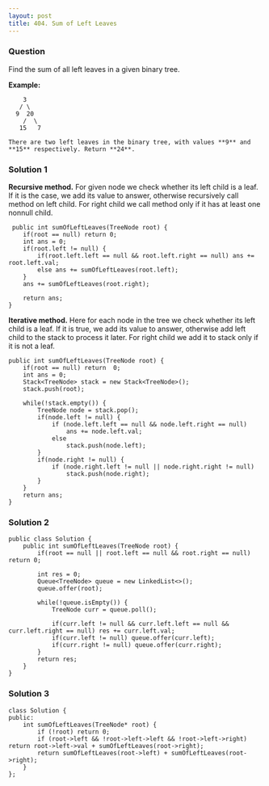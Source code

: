 ```yaml
---
layout: post
title: 404. Sum of Left Leaves
---
```

### Question
Find the sum of all left leaves in a given binary tree.

 **Example:**

    
    
        3
       / \
      9  20
        /  \
       15   7
    
    There are two left leaves in the binary tree, with values **9** and **15** respectively. Return **24**.
    

### Solution 1
**Recursive method.** For given node we check whether its left child is a
leaf. If it is the case, we add its value to answer, otherwise recursively
call method on left child. For right child we call method only if it has at
least one nonnull child.

    
    
     public int sumOfLeftLeaves(TreeNode root) {
        if(root == null) return 0;
        int ans = 0;
        if(root.left != null) {
            if(root.left.left == null && root.left.right == null) ans += root.left.val;
            else ans += sumOfLeftLeaves(root.left);
        }
        ans += sumOfLeftLeaves(root.right);
        
        return ans;
    }
    

**Iterative method.** Here for each node in the tree we check whether its left
child is a leaf. If it is true, we add its value to answer, otherwise add left
child to the stack to process it later. For right child we add it to stack
only if it is not a leaf.

    
    
    public int sumOfLeftLeaves(TreeNode root) {
        if(root == null) return  0;
        int ans = 0;
        Stack<TreeNode> stack = new Stack<TreeNode>();
        stack.push(root);
        
        while(!stack.empty()) {
            TreeNode node = stack.pop();
            if(node.left != null) {
                if (node.left.left == null && node.left.right == null)
                    ans += node.left.val;
                else
                    stack.push(node.left);
            }
            if(node.right != null) {
                if (node.right.left != null || node.right.right != null)
                    stack.push(node.right);
            }
        }
        return ans;
    }
    


### Solution 2
    
    
    public class Solution {
        public int sumOfLeftLeaves(TreeNode root) {
            if(root == null || root.left == null && root.right == null) return 0;
            
            int res = 0;
            Queue<TreeNode> queue = new LinkedList<>();
            queue.offer(root);
            
            while(!queue.isEmpty()) {
                TreeNode curr = queue.poll();
    
                if(curr.left != null && curr.left.left == null && curr.left.right == null) res += curr.left.val;
                if(curr.left != null) queue.offer(curr.left);
                if(curr.right != null) queue.offer(curr.right);
            }
            return res;
        }
    }
    


### Solution 3
    
    
    class Solution {
    public:
        int sumOfLeftLeaves(TreeNode* root) {
            if (!root) return 0;
            if (root->left && !root->left->left && !root->left->right) return root->left->val + sumOfLeftLeaves(root->right);
            return sumOfLeftLeaves(root->left) + sumOfLeftLeaves(root->right);
        }
    };
    



